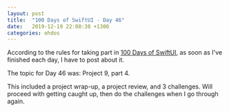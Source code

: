```yaml
---
layout: post
title:  "100 Days of SwiftUI - Day 46"
date:   2019-12-19 22:08:38 +1300
categories: ohdos
---
```

According to the rules for taking part in [100 Days of SwiftUI](https://www.hackingwithswift.com/100/swiftui), as soon as I've finished each day, I have to post about it.

The topic for Day 46 was: Project 9, part 4.

This included a project wrap-up, a project review, and 3 challenges. Will proceed with getting caught up, then do the challenges when I go through again.
